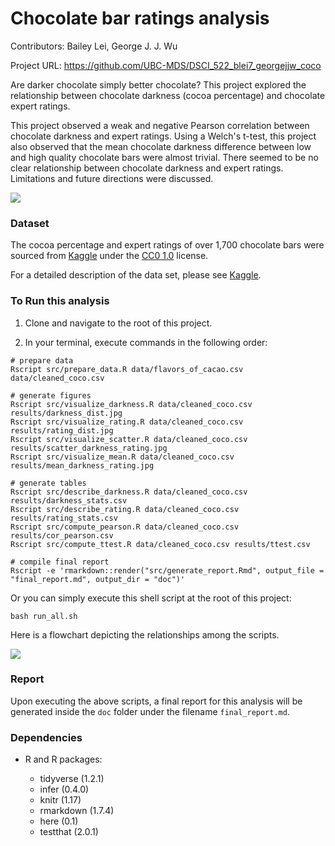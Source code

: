 # Chocolate bar ratings analysis

Contributors: Bailey Lei, George J. J. Wu

Project URL: https://github.com/UBC-MDS/DSCI_522_blei7_georgejjw_coco

Are darker chocolate simply better chocolate? This project explored the relationship between chocolate darkness (cocoa percentage) and chocolate expert ratings.

This project observed a weak and negative Pearson correlation between chocolate darkness and expert ratings. Using a Welch's t-test, this project also observed that the mean chocolate darkness difference between low and high quality chocolate bars were almost trivial. There seemed to be no clear relationship between chocolate darkness and expert ratings. Limitations and future directions were discussed.

![](https://upload.wikimedia.org/wikipedia/commons/thumb/8/8b/Chocolate_bar.png/800px-Chocolate_bar.png)

### Dataset

The cocoa percentage and expert ratings of over 1,700 chocolate bars were sourced from [Kaggle](https://www.kaggle.com/rtatman/chocolate-bar-ratings) under the [CC0 1.0](https://creativecommons.org/publicdomain/zero/1.0/) license.

For a detailed description of the data set, please see [Kaggle](https://www.kaggle.com/rtatman/chocolate-bar-ratings/home).

### To Run this analysis

1. Clone and navigate to the root of this project.

2. In your terminal, execute commands in the following order:

```
# prepare data
Rscript src/prepare_data.R data/flavors_of_cacao.csv data/cleaned_coco.csv

# generate figures
Rscript src/visualize_darkness.R data/cleaned_coco.csv results/darkness_dist.jpg
Rscript src/visualize_rating.R data/cleaned_coco.csv results/rating_dist.jpg
Rscript src/visualize_scatter.R data/cleaned_coco.csv results/scatter_darkness_rating.jpg
Rscript src/visualize_mean.R data/cleaned_coco.csv results/mean_darkness_rating.jpg

# generate tables
Rscript src/describe_darkness.R data/cleaned_coco.csv results/darkness_stats.csv
Rscript src/describe_rating.R data/cleaned_coco.csv results/rating_stats.csv
Rscript src/compute_pearson.R data/cleaned_coco.csv results/cor_pearson.csv
Rscript src/compute_ttest.R data/cleaned_coco.csv results/ttest.csv

# compile final report
Rscript -e 'rmarkdown::render("src/generate_report.Rmd", output_file = "final_report.md", output_dir = "doc")'
```
Or you can simply execute this shell script at the root of this project:

```
bash run_all.sh
```
Here is a flowchart depicting the relationships among the scripts.

![](https://i.imgur.com/7Kmpy1U.jpg)

### Report

Upon executing the above scripts, a final report for this analysis will be generated inside the `doc` folder under the filename `final_report.md`.

### Dependencies

- R and R packages:

  - tidyverse (1.2.1)
  - infer (0.4.0)
  - knitr (1.17)
  - rmarkdown (1.7.4)
  - here (0.1)
  - testthat (2.0.1)
